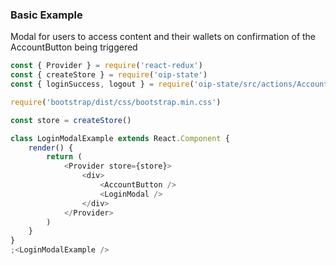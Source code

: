 ### Basic Example
Modal for users to access content and their wallets on confirmation of the AccountButton being triggered

```js
const { Provider } = require('react-redux')
const { createStore } = require('oip-state')
const { loginSuccess, logout } = require('oip-state/src/actions/Account/actions')

require('bootstrap/dist/css/bootstrap.min.css')

const store = createStore()

class LoginModalExample extends React.Component {
	render() {
		return (
            <Provider store={store}>
                <div>
                    <AccountButton />
                    <LoginModal />
                </div>
            </Provider>
		)
	}
}
;<LoginModalExample />
```